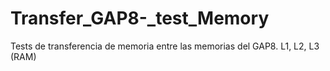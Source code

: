 # Transfer_GAP8-_test_Memory
Tests de transferencia de memoria entre las memorias del GAP8. L1, L2, L3 (RAM)
